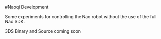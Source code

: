 #Naoqi Development

Some experiments for controlling the Nao robot without the use of the full Nao SDK. 


3DS Binary and Source coming soon! 
